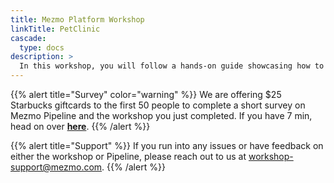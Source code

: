 ```yaml
---
title: Mezmo Platform Workshop
linkTitle: PetClinic
cascade:
  type: docs
description: >
  In this workshop, you will follow a hands-on guide showcasing how to take an open source Java application ([PetClinic](https://spring-petclinic.github.io/) from Sprint Boot) and enable collection of it's log output to be aggregated and managed on the Mezmo Platform.  Furthermore, Alert conditions will be defined, data transformation and reduction will be used to demonstrate how to control costs associated with collecting Observability data.
---
```


{{% alert title="Survey" color="warning" %}}
We are offering $25 Starbucks giftcards to the first 50 people to complete a short survey on Mezmo Pipeline and the workshop you just completed.  If you have 7 min, head on over **[here](#)**.
{{% /alert %}}

{{% alert title="Support" %}} If you run into any issues or have feedback on either the workshop or Pipeline, please reach out to us at [workshop-support@mezmo.com](mailto:workshop-support@mezmo.com). {{% /alert %}}
